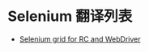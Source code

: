 # Selenium 翻译列表

* [Selenium grid for RC and WebDriver](/translation/selenium/selenium-grid-for-rc-and-webdriver.md)
<!-- * [WebDriver Wire 协议](/translation/selenium/webdriver-wire协议.md) -->

